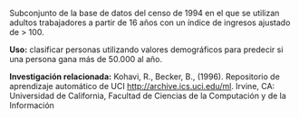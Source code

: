Subconjunto de la base de datos del censo de 1994 en el que se utilizan adultos trabajadores a partir de 16 años con un índice de ingresos ajustado de > 100.<p> </p><b>Uso:</b> clasificar personas utilizando valores demográficos para predecir si una persona gana más de 50.000 al año.<p> </p><b>Investigación relacionada:</b> Kohavi, R., Becker, B., (1996). Repositorio de aprendizaje automático de UCI <a href="http://archive.ics.uci.edu/ml">http://archive.ics.uci.edu/ml</a>. Irvine, CA: Universidad de California, Facultad de Ciencias de la Computación y de la Información

<!---HONumber=July15_HO4-->